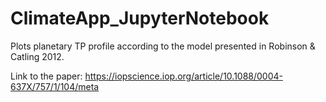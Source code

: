 # ClimateApp_JupyterNotebook

Plots planetary TP profile according to the model presented in Robinson & Catling 2012.

Link to the paper: https://iopscience.iop.org/article/10.1088/0004-637X/757/1/104/meta
